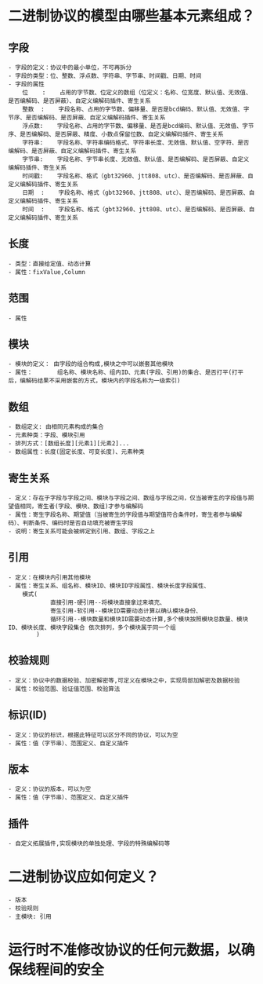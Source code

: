 # 二进制协议的模型由哪些基本元素组成？
## 字段
    - 字段的定义：协议中的最小单位，不可再拆分
    - 字段的类型：位、整数、浮点数、字符串、字节串、时间戳、日期、时间
    - 字段的属性
        位    :    占用的字节数、位定义的数组（位定义：名称、位宽度、默认值、无效值、是否编解码、是否屏蔽）、自定义编解码插件、寄生关系
        整数  :    字段名称、占用的字节数、偏移量、是否是bcd编码、默认值、无效值、字节序、是否编解码、是否屏蔽、自定义编解码插件、寄生关系
        浮点数:    字段名称、占用的字节数、偏移量、是否是bcd编码、默认值、无效值、字节序、是否编解码、是否屏蔽、精度、小数点保留位数、自定义编解码插件、寄生关系
        字符串:    字段名称、字符串编码格式、字符串长度、无效值、默认值、空字符、是否编解码、是否屏蔽、自定义编解码插件、寄生关系
        字节串:    字段名称、字节串长度、无效值、默认值、是否编解码、是否屏蔽、自定义编解码插件、寄生关系
        时间戳:    字段名称、格式（gbt32960、jtt808、utc）、是否编解码、是否屏蔽、自定义编解码插件、寄生关系
        日期  :    字段名称、格式（gbt32960、jtt808、utc）、是否编解码、是否屏蔽、自定义编解码插件、寄生关系
        时间  :    字段名称、格式（gbt32960、jtt808、utc）、是否编解码、是否屏蔽、自定义编解码插件、寄生关系 
## 长度
    - 类型：直接给定值、动态计算
    - 属性：fixValue,Column
## 范围
    - 属性
## 模块
    - 模块的定义： 由字段的组合构成,模块之中可以嵌套其他模块
    - 属性：       组名称、模块名称、组内ID、元素(字段、引用)的集合、是否打平(打平后，编解码结果不采用嵌套的方式，模块内的字段名称为一级索引)
## 数组
    - 数组定义: 由相同元素构成的集合
    - 元素种类：字段、模块引用
    - 排列方式：[数组长度][元素1][元素2]...
    - 数组属性：长度(固定长度、可变长度)、元素种类
## 寄生关系
    - 定义：存在于字段与字段之间、模块与字段之间、数组与字段之间，仅当被寄生的字段值与期望值相同，寄生者(字段、模块、数组)才参与编解码
    - 属性：寄生字段名称、期望值（当被寄生的字段值与期望值符合条件时，寄生者参与编解码）、判断条件、编码时是否自动填充被寄生字段
    - 说明：寄生关系可能会被绑定到引用、数组、字段之上
## 引用
    - 定义：在模块内引用其他模块
    - 属性：寄生关系、组名称、模块ID、模块ID字段属性、模块长度字段属性、
        模式(     
                直接引用-硬引用--将模块直接拿过来填充、
                寄生引用-软引用--模块ID需要动态计算以确认模块身份、
                循环引用--模块数量和模块ID需要动态计算,多个模块按照模块总数量、模块ID、模块长度、模块字段集合 依次排列，多个模块属于同一个组
            )
## 校验规则
    - 定义：协议中的数据校验、加密解密等,可定义在模块之中，实现局部加解密及数据校验
    - 属性：校验范围、验证值范围、校验算法
## 标识(ID)
    - 定义：协议的标识，根据此特征可以区分不同的协议，可以为空
    - 属性：值（字节串）、范围定义、自定义插件
## 版本
    - 定义：协议的版本，可以为空
    - 属性：值（字节串）、范围定义、自定义插件
## 插件
    - 自定义拓展插件,实现模块的单独处理、字段的特殊编解码等

# 二进制协议应如何定义？
    - 版本
    - 校验规则
    - 主模块: 引用

# 运行时不准修改协议的任何元数据，以确保线程间的安全